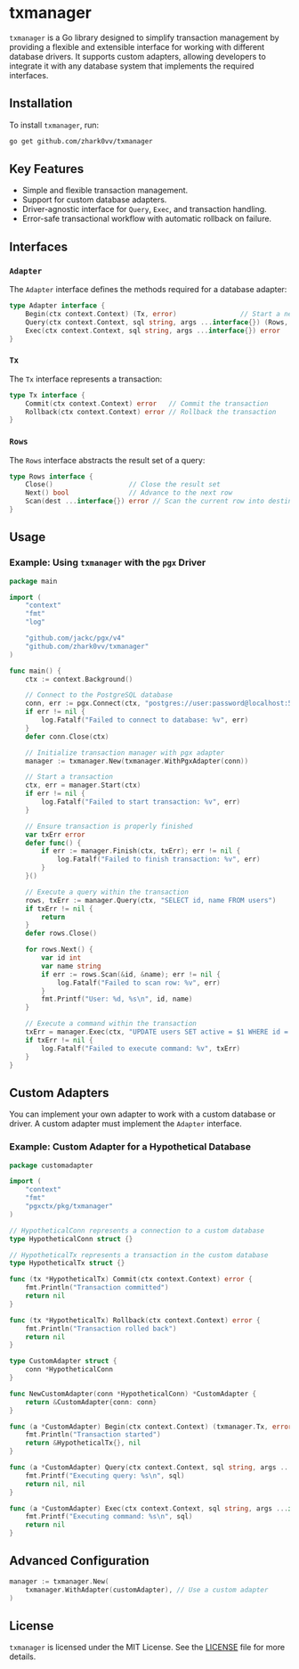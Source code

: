 
# txmanager

`txmanager` is a Go library designed to simplify transaction management by providing a flexible and extensible interface for working with different database drivers. It supports custom adapters, allowing developers to integrate it with any database system that implements the required interfaces.

## Installation

To install `txmanager`, run:

```bash
go get github.com/zhark0vv/txmanager
```

## Key Features

- Simple and flexible transaction management.
- Support for custom database adapters.
- Driver-agnostic interface for `Query`, `Exec`, and transaction handling.
- Error-safe transactional workflow with automatic rollback on failure.

## Interfaces

### `Adapter`

The `Adapter` interface defines the methods required for a database adapter:

```go
type Adapter interface {
    Begin(ctx context.Context) (Tx, error)                // Start a new transaction
    Query(ctx context.Context, sql string, args ...interface{}) (Rows, error) // Execute a query
    Exec(ctx context.Context, sql string, args ...interface{}) error          // Execute a command
}
```

### `Tx`

The `Tx` interface represents a transaction:

```go
type Tx interface {
    Commit(ctx context.Context) error   // Commit the transaction
    Rollback(ctx context.Context) error // Rollback the transaction
}
```

### `Rows`

The `Rows` interface abstracts the result set of a query:

```go
type Rows interface {
    Close()                   // Close the result set
    Next() bool               // Advance to the next row
    Scan(dest ...interface{}) error // Scan the current row into destination variables
}
```

## Usage

### Example: Using `txmanager` with the `pgx` Driver

```go
package main

import (
    "context"
    "fmt"
    "log"

    "github.com/jackc/pgx/v4"
    "github.com/zhark0vv/txmanager"
)

func main() {
    ctx := context.Background()

    // Connect to the PostgreSQL database
    conn, err := pgx.Connect(ctx, "postgres://user:password@localhost:5432/db")
    if err != nil {
        log.Fatalf("Failed to connect to database: %v", err)
    }
    defer conn.Close(ctx)

    // Initialize transaction manager with pgx adapter
    manager := txmanager.New(txmanager.WithPgxAdapter(conn))

    // Start a transaction
    ctx, err = manager.Start(ctx)
    if err != nil {
        log.Fatalf("Failed to start transaction: %v", err)
    }

    // Ensure transaction is properly finished
    var txErr error
    defer func() {
        if err := manager.Finish(ctx, txErr); err != nil {
            log.Fatalf("Failed to finish transaction: %v", err)
        }
    }()

    // Execute a query within the transaction
    rows, txErr := manager.Query(ctx, "SELECT id, name FROM users")
    if txErr != nil {
        return
    }
    defer rows.Close()

    for rows.Next() {
        var id int
        var name string
        if err := rows.Scan(&id, &name); err != nil {
            log.Fatalf("Failed to scan row: %v", err)
        }
        fmt.Printf("User: %d, %s\n", id, name)
    }

    // Execute a command within the transaction
    txErr = manager.Exec(ctx, "UPDATE users SET active = $1 WHERE id = $2", true, 1)
    if txErr != nil {
        log.Fatalf("Failed to execute command: %v", txErr)
    }
}
```

## Custom Adapters

You can implement your own adapter to work with a custom database or driver. A custom adapter must implement the `Adapter` interface.

### Example: Custom Adapter for a Hypothetical Database

```go
package customadapter

import (
    "context"
    "fmt"
    "pgxctx/pkg/txmanager"
)

// HypotheticalConn represents a connection to a custom database
type HypotheticalConn struct {}

// HypotheticalTx represents a transaction in the custom database
type HypotheticalTx struct {}

func (tx *HypotheticalTx) Commit(ctx context.Context) error {
    fmt.Println("Transaction committed")
    return nil
}

func (tx *HypotheticalTx) Rollback(ctx context.Context) error {
    fmt.Println("Transaction rolled back")
    return nil
}

type CustomAdapter struct {
    conn *HypotheticalConn
}

func NewCustomAdapter(conn *HypotheticalConn) *CustomAdapter {
    return &CustomAdapter{conn: conn}
}

func (a *CustomAdapter) Begin(ctx context.Context) (txmanager.Tx, error) {
    fmt.Println("Transaction started")
    return &HypotheticalTx{}, nil
}

func (a *CustomAdapter) Query(ctx context.Context, sql string, args ...interface{}) (txmanager.Rows, error) {
    fmt.Printf("Executing query: %s\n", sql)
    return nil, nil
}

func (a *CustomAdapter) Exec(ctx context.Context, sql string, args ...interface{}) error {
    fmt.Printf("Executing command: %s\n", sql)
    return nil
}
```

## Advanced Configuration

```go
manager := txmanager.New(
    txmanager.WithAdapter(customAdapter), // Use a custom adapter
)
```

## License

`txmanager` is licensed under the MIT License. See the [LICENSE](./LICENSE) file for more details.

